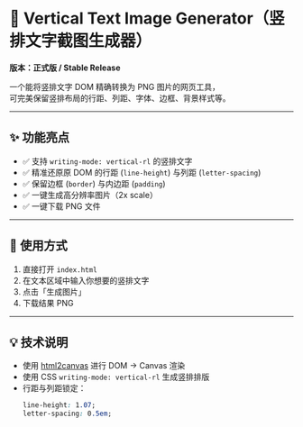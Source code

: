 # 📜 Vertical Text Image Generator（竖排文字截图生成器）

**版本：正式版 / Stable Release**

一个能将竖排文字 DOM 精确转换为 PNG 图片的网页工具，  
可完美保留竖排布局的行距、列距、字体、边框、背景样式等。

---

## ✨ 功能亮点
- ✅ 支持 `writing-mode: vertical-rl` 的竖排文字
- ✅ 精准还原原 DOM 的行距 (`line-height`) 与列距 (`letter-spacing`)
- ✅ 保留边框 (`border`) 与内边距 (`padding`)
- ✅ 一键生成高分辨率图片（2x scale）
- ✅ 一键下载 PNG 文件

---

## 🧩 使用方式

1. 直接打开 `index.html`
2. 在文本区域中输入你想要的竖排文字
3. 点击「生成图片」
4. 下载结果 PNG

---

## 💡 技术说明

- 使用 [html2canvas](https://html2canvas.hertzen.com/) 进行 DOM → Canvas 渲染
- 使用 CSS `writing-mode: vertical-rl` 生成竖排排版
- 行距与列距锁定：
  ```css
  line-height: 1.07;
  letter-spacing: 0.5em;
